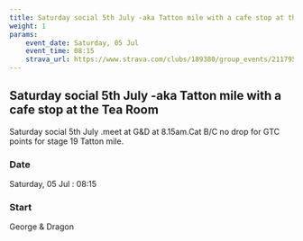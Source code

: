 ```yaml
---
title: Saturday social 5th July -aka Tatton mile with a cafe stop at the Tea Room
weight: 1
params:
    event_date: Saturday, 05 Jul
    event_time: 08:15
    strava_url: https://www.strava.com/clubs/189380/group_events/2117958
---
```


## Saturday social 5th July -aka Tatton mile with a cafe stop at the Tea Room 

Saturday social 5th July .meet at G&amp;D at 8.15am.Cat B/C no drop for GTC points for stage 19 Tatton mile.

### Date

Saturday, 05 Jul : 08:15

### Start

George &amp; Dragon


